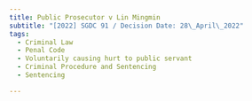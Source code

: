 ```yaml
---
title: Public Prosecutor v Lin Mingmin
subtitle: "[2022] SGDC 91 / Decision Date: 28\_April\_2022"
tags:
  - Criminal Law
  - Penal Code
  - Voluntarily causing hurt to public servant
  - Criminal Procedure and Sentencing
  - Sentencing

---
```

